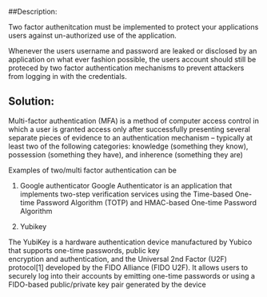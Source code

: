 ##Description:

Two factor authenitcation must be implemented to protect your applications users against un-authorized use of the application.

Whenever the users username and password are leaked or disclosed by an application on what ever fashion possible, the 
users account should still be proteced by two factor authentication mechanisms to prevent attackers
from logging in with the credentials.


## Solution:

Multi-factor authentication (MFA) is a method of computer access control in which a user is granted access only after successfully presenting several separate pieces of evidence to an authentication mechanism – typically at least two of the following categories: knowledge (something they know), possession (something they have), and inherence (something they are)

Examples of two/multi factor authentication can be 

1. Google authenticator
   Google Authenticator is an application that implements two-step verification services using the Time-based 
   One-time Password Algorithm (TOTP) and HMAC-based One-time Password Algorithm 

2. Yubikey

  The YubiKey is a hardware authentication device manufactured by Yubico that supports one-time passwords, public key   
  encryption and authentication, and the Universal 2nd Factor (U2F) protocol[1] developed by the FIDO Alliance (FIDO U2F).
  It allows users to securely log into their accounts by emitting one-time passwords or using a FIDO-based public/private
  key pair generated by the device
